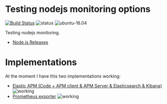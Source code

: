 # Testing nodejs monitoring options

[![Build Status](https://travis-ci.org/jecnua/monitor-nodejs.svg?branch=master)](https://travis-ci.org/jecnua/monitor-nodejs)
![status](https://img.shields.io/badge/project_status-active-green.svg)
![ubuntu-16.04](https://img.shields.io/badge/ubuntu-16.04-green.svg)

Testing nodejs monitoring.

- [Node.js Releases](https://github.com/nodejs/Release)

# Implementations

At the moment I have this two implementations working:

- [Elastic APM (Code + APM client & APM Server & Elasticsearch & Kibana)](./elasticsearch) ![working](https://img.shields.io/badge/status-working-green.svg)
- [Prometheus exporter](./prometheus) ![working](https://img.shields.io/badge/status-working-green.svg)
